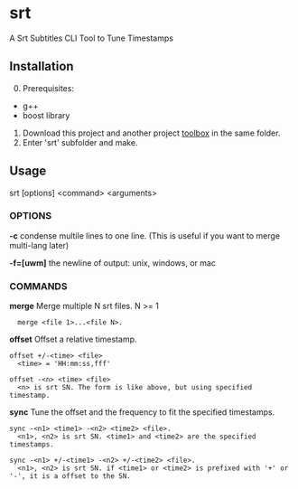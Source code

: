 # srt
A Srt Subtitles CLI Tool to Tune Timestamps

## Installation
0. Prerequisites:
  - g++
  - boost library
1. Download this project and another project [toolbox](https://github.com/dayanuyim/toolbox.git) in the same folder.
2. Enter 'srt' subfolder and make. 

## Usage

  srt [options] \<command\> \<arguments\>

### OPTIONS
  **-c** condense multile lines to one line. (This is useful if you want to merge multi-lang later)
    
  **-f=[uwm]** the newline of output: unix, windows, or mac

### COMMANDS
  **merge**  Merge multiple N srt files. N >= 1
  
      merge <file 1>...<file N>.

  **offset**  Offset a relative timestamp.
  
    offset +/-<time> <file>
      <time> = 'HH:mm:ss,fff'
      
    offset -<n> <time> <file>
      <n> is srt SN. The form is like above, but using specified timestamp.

  **sync**  Tune the offset and the frequency to fit the specified timestamps.
  
    sync -<n1> <time1> -<n2> <time2> <file>.
      <n1>, <n2> is srt SN. <time1> and <time2> are the specified timestamps.
      
    sync -<n1> +/-<time1> -<n2> +/-<time2> <file>.
      <n1>, <n2> is srt SN. if <time1> or <time2> is prefixed with '+' or '-', it is a offset to the SN.
